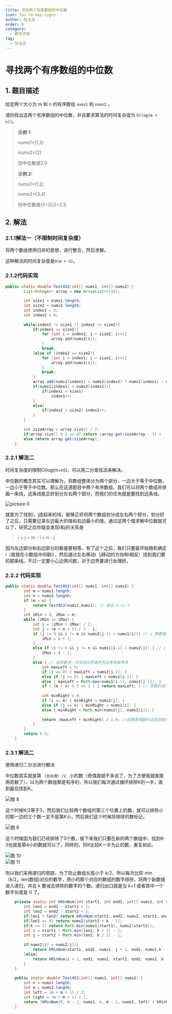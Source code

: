 ```yaml
---
title: 寻找两个有序数组的中位数
icon: fas fa-map-signs
author: 杜玉玉
order: 9
category:
  - 教学文档
tag:
  - 分治法
---
```


# 寻找两个有序数组的中位数

## 1. 题目描述

给定两个大小为 m 和 n 的有序数组 `nums1` 和 `nums2` 。

请你找出这两个有序数组的中位数，并且要求算法的时间复杂度为  `O(log(m + n))`。

>  **示例 1:**
>
> nums1=[1,3]
> 
> nums2=[2]
>
> 则中位数是2.0


> **示例 2:**
>
> nums1=[1,2]
>
> nums2=[3,4]
>
> 则中位数是(2+3)/2=2.5

## 2. 解法

### 2.1.1解法一（不限制时间复杂度）

将两个数组使用归并的思想，进行整合，然后求解。

这种解法的时间复杂度是`O(m + n)`。

### 2.1.2代码实现

```java
public static double Test4S2(int[] nums1, int[] nums2) {
        List<Integer> array = new ArrayList<>(10);
 
        int size1 = nums1.length;
        int size2 = nums2.length;
        int index1 = 0;
        int index2 = 0;
 
        while(index1 != size1 || index2 != size2){
            if(index1 == size1){
                for (int i = index2; i < size2; i++){
                    array.add(nums2[i]);
                }
                break;
            }else if (index2 == size2){
                for (int i = index1; i < size1; i++){
                    array.add(nums1[i]);
                }
                break;
            }
            array.add(nums1[index1] < nums2[index2] ? nums1[index1] : nums2[index2]);
            if(nums1[index1] < nums2[index2]){
                if(index1 < size1)
                    index1++;
            }
            else{
                if(index2 < size2) index2++;
            }
        }
 
        int sizeArray = array.size() / 2;
        if(array.size() % 2 == 0) return (array.get(sizeArray - 1) +         array.get(sizeArray)) / 2.00;
        else return array.get(sizeArray);
    }

```

### 2.2.1 解法二

时间复杂度的限制O(log(m+n))，可以用二分查找法来解决。

中位数的概念其实可以理解为，将数组整体分为两个部分，一边大于等于中位数，一边小于等于中位数。那么在这道题目中两个有序数组，我们可以将两个数组并排画一条线，这条线能正好划分左右两个部分，而我们的任务就是要找到这条线。

![picture 0](https://oss.docs.z-xin.net/79a3033c29f0780f8fcf8121d98b11048ef312bfd65c2020e92894b7e8ffa18a.png)  

就是为了找到i，j连起来的线，能够正好将两个数组划分成左右两个部分，划分好了之后，只需要记录左边最大的值和右边最小的值，通过这两个值求解中位数就可以了，研究之后你就会发现i和j的关系是

>i + j = m - i  + n - j

因为左边部分和右边部分的数量要相等，有了这个之后，我们只要最开始随机确定i（直接在小数组中间取i），然后通过左右移动i（j移动的方向和i相反）找到我们要的那条线。不过一定要小心边界问题，对于边界要进行处理好。

### 2.2.2 代码实现

```java
public static double Test4S3(int[] nums1, int[] nums2) {
        int m = nums1.length;
        int n = nums2.length;
        if (m > n) {
            return Test4S3(nums2,nums1); // 保证 m <= n
        }
        int iMin = 0, iMax = m;
        while (iMin <= iMax) {
            int i = (iMin + iMax) / 2;
            int j = (m + n + 1) / 2 - i;
            if (j != 0 && i != m && nums2[j-1] > nums1[i]){ // i 需要增大
                iMin = i + 1;
            }
            else if (i != 0 && j != n && nums1[i-1] > nums2[j]) { // i 需要减小
                iMax = i - 1;
            }
            else { // 达到要求，并且将边界条件列出来单独考虑
                int maxLeft = 0;
                if (i == 0) { maxLeft = nums2[j-1]; }
                else if (j == 0) { maxLeft = nums1[i-1]; }
                else { maxLeft = Math.max(nums1[i-1], nums2[j-1]); }
                if ( (m + n) % 2 == 1 ) { return maxLeft; } // 奇数的话不需要考虑右半部分
 
                int minRight = 0;
                if (i == m) { minRight = nums2[j]; }
                else if (j == n) { minRight = nums1[i]; }
                else { minRight = Math.min(nums2[j], nums1[i]); }
 
                return (maxLeft + minRight) / 2.0; //如果是偶数的话返回结果
            }
        }
        return 0.0;
    }

```

### 2.3.1 解法二

使用递归二分法进行解决

中位数其实就是第 `（总长度）/2 `  小的数（奇偶我就不多说了，为了方便我就直接用奇数了），以为两个数组都是有序的，所以我们每次通过循环排除K的一半，直到最后找到K。

![图 8](https://oss.docs.z-xin.net/a18a47b00a689e1d59410407aa6eafb51cd3a205b81a23f380ad55cc1f3a953e.png)  

这个时候K/2等于3，然后我们比较两个数组的第三个位置上的数，就可以排除小的那一边的三个数一定不是第K小，然后我们这个时候将排除的数标记。

![图 9](https://oss.docs.z-xin.net/79210a920cdc94ee381eec765664b714497366643eea261caf1ee10aab716544.png)  

这个时候因为我们已经排除了3个数，接下来我们只要在新的两个数组中，找到K-3也就是第4小的数就可以了，同样的，将K比较K一半为止的数，重复如此。

![图 10](https://oss.docs.z-xin.net/4d5d52be51d14db02dfd9fece39d9ca34e30f21ec5f71d54ba482bae346baec3.png)  
![图 11](https://oss.docs.z-xin.net/922386224879c4ba44aca1ff1cc46842bd6e010e7c535bac9f21e408979cc252.png)  

所以我们采用递归的思路，为了防止数组长度小于 k/2，所以每次比较 min（k/2，len(数组)对应的数字，把小的那个对应的数组的数字排除，将两个新数组进入递归，并且 k 要减去排除的数字的个数。递归出口就是当 k=1 或者其中一个数字长度是 0 了。

```java
    private static int kMinNum(int start1, int end1, int[] nums1, int start2, int end2, int[] nums2, int k){
        int len1 = end1 - start1 + 1;
        int len2 = end2 - start2 + 1;
        if(len1 > len2) return kMinNum(start2, end2, nums2, start1, end1, nums1, k);
        if(len1 == 0) return nums2[start2 + k - 1];
        if(k == 1) return Math.min(nums1[start1], nums2[start2]);
        int i = start1 + Math.min(len1, k / 2) - 1;
        int j = start2 + Math.min(len2, k / 2) - 1;
 
        if(nums1[i] > nums2[j]){
            return kMinNum(start1, end1, nums1, j + 1, end2, nums2,k - (j - start2 + 1));
        }else{
            return kMinNum(i + 1, end1, nums1, start2, end2, nums2, k - (i - start1 + 1));
        }
    }
 
    public static double Test4S1(int[] nums1, int[] nums2) {
        int n = nums1.length;
        int m = nums2.length;
        int left = (n + m + 1) / 2;
        int right = (n + m + 2) / 2;
        return (kMinNum(0, n - 1, nums1, 0, m - 1, nums2, left) + kMinNum(0, n - 1, nums1, 0, m - 1, nums2, right)) * 0.5;
    }
```